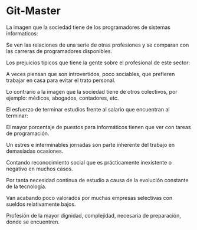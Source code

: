 # Git-Master

La imagen que la sociedad tiene de los programadores de sistemas informaticos: 

Se ven las relaciones de una serie de otras profesiones y se comparan con las carreras de programadores disponibles.

Los prejuicios típicos que tiene la gente sobre el profesional de este sector:

A veces piensan que son introvertidos, poco sociables, que prefieren trabajar en casa para evitar el trato personal.

Lo contrario a la imagen que la sociedad tiene de otros colectivos, por ejemplo: médicos, abogados, contadores, etc.

El esfuerzo de terminar estudios frente al salario que encuentran al terminar:

El mayor porcentaje de puestos para informáticos tienen que ver con tareas de programación.

Un estres e interminables jornadas son parte inherente del trabajo en demasiadas ocasiones.

Contando reconocimiento social que es prácticamente inexistente o negativo en muchos casos.

Por tanta necesidad continua de estudio a causa de la evolución constante de la tecnología.

Van acabando poco valorados por muchas empresas selectivas con sueldos relativamente bajos.

Profesión de la mayor dignidad, complejidad, necesaria de preparación, donde se encuentren.
